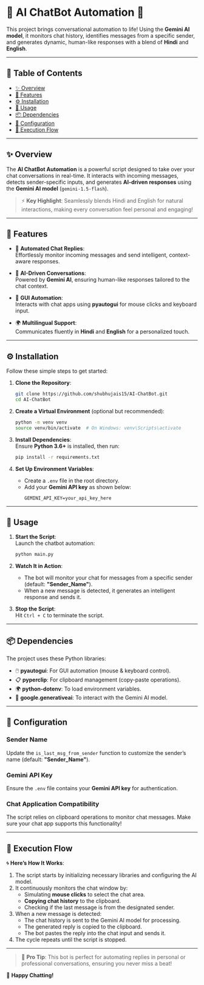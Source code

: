 # 🧠 AI ChatBot Automation 🚀  

This project brings conversational automation to life! Using the **Gemini AI model**, it monitors chat history, identifies messages from a specific sender, and generates dynamic, human-like responses with a blend of **Hindi** and **English**.

---

## 📑 Table of Contents  
- [✨ Overview](#-overview)  
- [🌟 Features](#-features)  
- [⚙️ Installation](#%EF%B8%8F-installation)  
- [📝 Usage](#-usage)  
- [📦 Dependencies](#-dependencies)  
- [🔧 Configuration](#-configuration)  
- [🔄 Execution Flow](#-execution-flow)  

---

## ✨ Overview  

The **AI ChatBot Automation** is a powerful script designed to take over your chat conversations in real-time. It interacts with incoming messages, detects sender-specific inputs, and generates **AI-driven responses** using the **Gemini AI model** (`gemini-1.5-flash`).  

> ⚡ **Key Highlight**: Seamlessly blends Hindi and English for natural interactions, making every conversation feel personal and engaging!  

---

## 🌟 Features  

- 💬 **Automated Chat Replies**:  
  Effortlessly monitor incoming messages and send intelligent, context-aware responses.  

- 🤖 **AI-Driven Conversations**:  
  Powered by **Gemini AI**, ensuring human-like responses tailored to the chat context.  

- 🎨 **GUI Automation**:  
  Interacts with chat apps using **pyautogui** for mouse clicks and keyboard input.  

- 🌍 **Multilingual Support**:  
  Communicates fluently in **Hindi** and **English** for a personalized touch.  

---

## ⚙️ Installation  

Follow these simple steps to get started:  

1. **Clone the Repository**:  
   ```bash  
   git clone https://github.com/shubhujais15/AI-ChatBot.git  
   cd AI-ChatBot  
   ```  

2. **Create a Virtual Environment** (optional but recommended):  
   ```bash  
   python -m venv venv  
   source venv/bin/activate  # On Windows: venv\Scripts\activate  
   ```  

3. **Install Dependencies**:  
   Ensure **Python 3.6+** is installed, then run:  
   ```bash  
   pip install -r requirements.txt  
   ```  

4. **Set Up Environment Variables**:  
   - Create a `.env` file in the root directory.  
   - Add your **Gemini API key** as shown below:  
     ```  
     GEMINI_API_KEY=your_api_key_here  
     ```  

---

## 📝 Usage  

1. **Start the Script**:  
   Launch the chatbot automation:  
   ```bash  
   python main.py  
   ```  

2. **Watch It in Action**:  
   - The bot will monitor your chat for messages from a specific sender (default: **"Sender_Name"**).  
   - When a new message is detected, it generates an intelligent response and sends it.  

3. **Stop the Script**:  
   Hit `Ctrl + C` to terminate the script.  

---

## 📦 Dependencies  

The project uses these Python libraries:  

- 🖱️ **pyautogui**: For GUI automation (mouse & keyboard control).  
- 📋 **pyperclip**: For clipboard management (copy-paste operations).  
- 🌍 **python-dotenv**: To load environment variables.  
- 🤖 **google.generativeai**: To interact with the Gemini AI model.  

---

## 🔧 Configuration  

### Sender Name  
Update the `is_last_msg_from_sender` function to customize the sender’s name (default: **"Sender_Name"**).  

### Gemini API Key  
Ensure the `.env` file contains your **Gemini API key** for authentication.  

### Chat Application Compatibility  
The script relies on clipboard operations to monitor chat messages. Make sure your chat app supports this functionality!  

---

## 🔄 Execution Flow  

🌀 **Here’s How It Works**:  
1. The script starts by initializing necessary libraries and configuring the AI model.  
2. It continuously monitors the chat window by:  
   - Simulating **mouse clicks** to select the chat area.  
   - **Copying chat history** to the clipboard.  
   - Checking if the last message is from the designated sender.  
3. When a new message is detected:  
   - The chat history is sent to the Gemini AI model for processing.  
   - The generated reply is copied to the clipboard.  
   - The bot pastes the reply into the chat input and sends it.  
4. The cycle repeats until the script is stopped.  

---

> 🌟 **Pro Tip**: This bot is perfect for automating replies in personal or professional conversations, ensuring you never miss a beat!  

🎉 **Happy Chatting!**  

